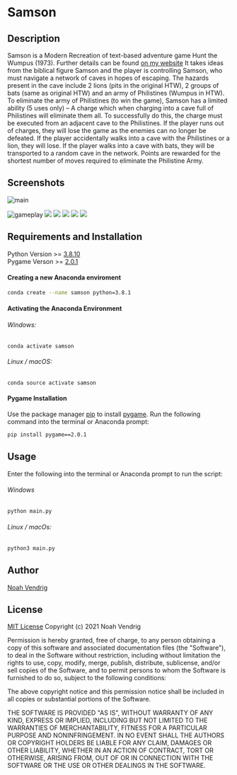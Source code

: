 # Samson


## Description
Samson is a Modern Recreation of text-based adventure game Hunt the Wumpus (1973). Further details can be found [on my website](http://noahvendrig.com#portfolio)
It takes ideas from the biblical figure Samson and the player is controlling Samson, who must navigate a network of caves in hopes of escaping. The hazards present in the cave include 2 lions (pits in the original HTW), 2 groups of bats (same as original HTW) and an army of Philistines (Wumpus in HTW). 
To eliminate the army of Philistines (to win the game), Samson has a limited ability (5 uses only) – A charge which when charging into a cave full of Philistines will eliminate them all. To successfully do this, the charge must be executed from an adjacent cave to the Philistines. If the player runs out of charges, they will lose the game as the enemies can no longer be defeated. If the player accidentally walks into a cave with the Philistines or a lion, they will lose. If the player walks into a cave with bats, they will be transported to a random cave in the network.
Points are rewarded for the shortest number of moves required to eliminate the Philistine Army. 

## Screenshots
![main](https://user-images.githubusercontent.com/69784959/127539731-77e2b5c0-8572-4a60-9633-94f9bbb18917.png)

![gameplay](https://user-images.githubusercontent.com/69784959/127539738-225fd676-4418-4405-8bb6-fdf42daa7859.png)
![](https://user-images.githubusercontent.com/69784959/127314132-a218f9d0-bccc-46e1-a444-555b7192d6ed.png)
![](https://user-images.githubusercontent.com/69784959/127539742-9a2c0511-8a38-424c-8241-16b94e2d8680.png)
![](https://user-images.githubusercontent.com/69784959/127539746-ec86090f-6581-42f8-84d3-eafc09795301.png)
![](https://user-images.githubusercontent.com/69784959/127539748-85682cc6-4d00-4e32-b8d8-80fa7f7ac200.png)
![](https://user-images.githubusercontent.com/69784959/127539754-206d77d9-02e4-41fe-92d0-98eeaa5c8e4f.png)

## Requirements and Installation

Python Version >= [3.8.10](https://www.python.org/downloads/release/python-3810/)\
Pygame Verson >= [2.0.1](https://www.pygame.org/project/5409/7928)
#### Creating a new Anaconda enviroment
``` bash
conda create --name samson python=3.8.1
```
#### Activating the Anaconda Environment
###### Windows: 
```
conda activate samson
``` 
###### Linux / macOS: 
```
conda source activate samson
```

#### Pygame Installation
Use the package manager [pip](https://pip.pypa.io/en/stable/) to install [pygame](https://pypi.org/project/pygame/).
Run the following command into the terminal or Anaconda prompt:
``` bash
pip install pygame==2.0.1
```

## Usage
Enter the following into the terminal or Anaconda prompt to run the script:
###### Windows
``` bash
python main.py
```
###### Linux / macOs:
``` bash
python3 main.py
```

## Author
[Noah Vendrig](github.com/noahvendrig)


## License
[MIT License](https://prodicus.mit-license.org/)
Copyright (c) 2021 Noah Vendrig

Permission is hereby granted, free of charge, to any person obtaining a copy
of this software and associated documentation files (the "Software"), to deal
in the Software without restriction, including without limitation the rights
to use, copy, modify, merge, publish, distribute, sublicense, and/or sell
copies of the Software, and to permit persons to whom the Software is
furnished to do so, subject to the following conditions:

The above copyright notice and this permission notice shall be included in all
copies or substantial portions of the Software.

THE SOFTWARE IS PROVIDED "AS IS", WITHOUT WARRANTY OF ANY KIND, EXPRESS OR
IMPLIED, INCLUDING BUT NOT LIMITED TO THE WARRANTIES OF MERCHANTABILITY,
FITNESS FOR A PARTICULAR PURPOSE AND NONINFRINGEMENT. IN NO EVENT SHALL THE
AUTHORS OR COPYRIGHT HOLDERS BE LIABLE FOR ANY CLAIM, DAMAGES OR OTHER
LIABILITY, WHETHER IN AN ACTION OF CONTRACT, TORT OR OTHERWISE, ARISING FROM,
OUT OF OR IN CONNECTION WITH THE SOFTWARE OR THE USE OR OTHER DEALINGS IN THE
SOFTWARE.
